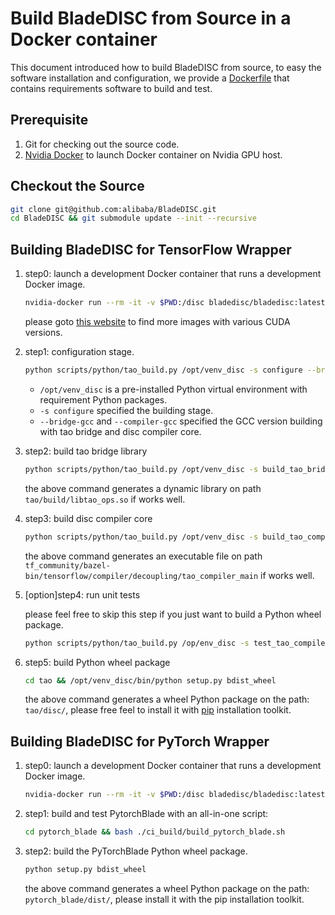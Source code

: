 # Build BladeDISC from Source in a Docker container

This document introduced how to build BladeDISC from source,
to easy the software installation and configuration, we provide a
[Dockerfile](/docker/dev/Dockerfile) that contains requirements software
to build and test.

## Prerequisite

1. Git for checking out the source code.
1. [Nvidia Docker](https://docs.nvidia.com/datacenter/cloud-native/container-toolkit/install-guide.html)
to launch Docker container on Nvidia GPU host.

## Checkout the Source

``` bash
git clone git@github.com:alibaba/BladeDISC.git
cd BladeDISC && git submodule update --init --recursive
```

## Building BladeDISC for TensorFlow Wrapper

1. step0: launch a development Docker container that runs a
development Docker image.

    ``` bash
    nvidia-docker run --rm -it -v $PWD:/disc bladedisc/bladedisc:latest-devel-cuda11.0 bash
    ```

    please goto [this website](https://hub.docker.com/r/bladedisc/bladedisc/tags?page=1&name=devel) to
    find more images with various CUDA versions.

1. step1: configuration stage.

    ``` bash
    python scripts/python/tao_build.py /opt/venv_disc -s configure --bridge-gcc default --compiler-gcc default
    ```

    - `/opt/venv_disc` is a pre-installed Python virtual environment with requirement Python packages.
    - `-s configure` specified the building stage.
    - `--bridge-gcc` and `--compiler-gcc` specified the GCC version building with tao bridge and disc compiler core.

1. step2: build tao bridge library

    ``` bash
    python scripts/python/tao_build.py /opt/venv_disc -s build_tao_bridge
    ```

    the above command generates a dynamic library on path `tao/build/libtao_ops.so` if works well.

1. step3: build disc compiler core

    ``` bash
    python scripts/python/tao_build.py /opt/venv_disc -s build_tao_compiler
    ```

    the above command generates an executable file on path
    `tf_community/bazel-bin/tensorflow/compiler/decoupling/tao_compiler_main` if works well.

1. [option]step4: run unit tests

    please feel free to skip this step if you just want to build a Python wheel package.

    ```bash
    python scripts/python/tao_build.py /op/env_disc -s test_tao_compiler
    ```

1. step5: build Python wheel package

    ``` bash
    cd tao && /opt/venv_disc/bin/python setup.py bdist_wheel
    ```

    the above command generates a wheel Python package on the path: `tao/disc/`,
    please free feel to install it with [pip](https://pip.pypa.io/en/stable/installation/)
    installation toolkit.

## Building BladeDISC for PyTorch Wrapper

1. step0: launch a development Docker container that runs a
development Docker image.

    ``` bash
    nvidia-docker run --rm -it -v $PWD:/disc bladedisc/bladedisc:latest-devel-cuda11.0 bash
    ```

1. step1: build and test PytorchBlade with an all-in-one script:

    ``` bash
    cd pytorch_blade && bash ./ci_build/build_pytorch_blade.sh
    ```

1. step2: build the PyTorchBlade Python wheel package.

    ``` bash
    python setup.py bdist_wheel 
    ```

    the above command generates a wheel Python package on the path: `pytorch_blade/dist/`,
    please install it with the pip installation toolkit.
